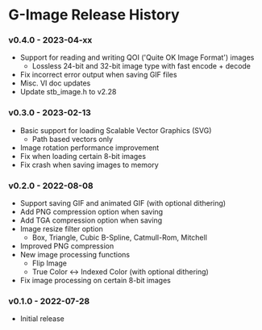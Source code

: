 # G-Image Release History
### v0.4.0 - 2023-04-xx
* Support for reading and writing QOI ('Quite OK Image Format') images
    * Lossless 24-bit and 32-bit image type with fast encode + decode
* Fix incorrect error output when saving GIF files
* Misc. VI doc updates
* Update stb_image.h to v2.28

### v0.3.0 - 2023-02-13
* Basic support for loading Scalable Vector Graphics (SVG)
    * Path based vectors only
* Image rotation performance improvement
* Fix when loading certain 8-bit images
* Fix crash when saving images to memory

### v0.2.0 - 2022-08-08
* Support saving GIF and animated GIF (with optional dithering)
* Add PNG compression option when saving
* Add TGA compression option when saving
* Image resize filter option
    * Box, Triangle, Cubic B-Spline, Catmull-Rom, Mitchell
* Improved PNG compression
* New image processing functions
    * Flip Image
    * True Color <-> Indexed Color (with optional dithering)
* Fix image processing on certain 8-bit images

### v0.1.0 - 2022-07-28
* Initial release
